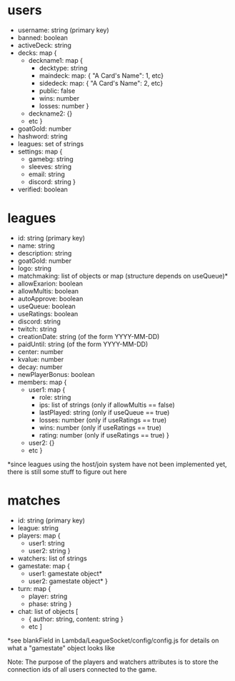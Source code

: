 # users

-  username: string (primary key)
-  banned: boolean
-  activeDeck: string
-  decks: map {
   -  deckname1: map {
      -  decktype: string
      -  maindeck: map: { "A Card's Name": 1, etc}
      -  sidedeck: map: { "A Card's Name": 2, etc}
      -  public: false
      -  wins: number
      -  losses: number }
   -  deckname2: {}
   -  etc }
-  goatGold: number
-  hashword: string
-  leagues: set of strings
-  settings: map {
   -  gamebg: string
   -  sleeves: string
   -  email: string
   -  discord: string }
-  verified: boolean

# leagues

-  id: string (primary key)
-  name: string
-  description: string
-  goatGold: number
-  logo: string
-  matchmaking: list of objects or map (structure depends on useQueue)\*
-  allowExarion: boolean
-  allowMultis: boolean
-  autoApprove: boolean
-  useQueue: boolean
-  useRatings: boolean
-  discord: string
-  twitch: string
-  creationDate: string (of the form YYYY-MM-DD)
-  paidUntil: string (of the form YYYY-MM-DD)
-  center: number
-  kvalue: number
-  decay: number
-  newPlayerBonus: boolean
-  members: map {
   -  user1: map {
      -  role: string
      -  ips: list of strings (only if allowMultis == false)
      -  lastPlayed: string (only if useQueue == true)
      -  losses: number (only if useRatings == true)
      -  wins: number (only if useRatings == true)
      -  rating: number (only if useRatings == true) }
   -  user2: {}
   -  etc }

\*since leagues using the host/join system have not been implemented yet, there is still some stuff to figure out here

# matches

-  id: string (primary key)
-  league: string
-  players: map {
   -  user1: string
   -  user2: string }
-  watchers: list of strings
-  gamestate: map {
   -  user1: gamestate object\*
   -  user2: gamestate object\* }
-  turn: map {
   -  player: string
   -  phase: string }
-  chat: list of objects [
   -  { author: string, content: string }
   -  etc ]

\*see blankField in Lambda/LeagueSocket/config/config.js for details on what a "gamestate" object looks like

Note: The purpose of the players and watchers attributes is to store the connection ids of all users connected to the game.
